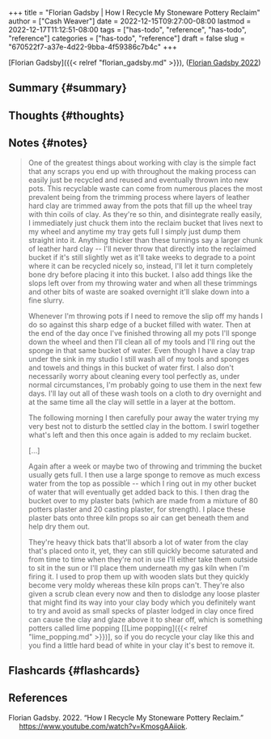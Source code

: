 +++
title = "Florian Gadsby | How I Recycle My Stoneware Pottery Reclaim"
author = ["Cash Weaver"]
date = 2022-12-15T09:27:00-08:00
lastmod = 2022-12-17T11:12:51-08:00
tags = ["has-todo", "reference", "has-todo", "reference"]
categories = ["has-todo", "reference"]
draft = false
slug = "670522f7-a37e-4d22-9bba-4f59386c7b4c"
+++

[Florian Gadsby]({{< relref "florian_gadsby.md" >}}), (<a href="#citeproc_bib_item_1">Florian Gadsby 2022</a>)


## Summary {#summary}


## Thoughts {#thoughts}


## Notes {#notes}

> One of the greatest things about working with clay is the simple fact that any scraps you end up with throughout the making process can easily just be recycled and reused and eventually thrown into new pots. This recyclable waste can come from numerous places the most prevalent being from the trimming process where layers of leather hard clay are trimmed away from the pots that fill up the wheel tray with thin coils of clay. As they're so thin, and disintegrate really easily, I immediately just chuck them into the reclaim bucket that lives next to my wheel and anytime my tray gets full I simply just dump them straight into it. Anything thicker than these turnings say a larger chunk of leather hard clay -- I'll never throw that directly into the reclaimed bucket if it's still slightly wet as it'll take weeks to degrade to a point where it can be recycled nicely so, instead, I'll let it turn completely bone dry before placing it into this bucket. I also add things like the slops left over from my throwing water and when all these trimmings and other bits of waste are soaked overnight it'll slake down into a fine slurry.
>
> Whenever I'm throwing pots if I need to remove the slip off my hands I do so against this sharp edge of a bucket filled with water. Then at the end of the day once I've finished throwing all my pots I'll sponge down the wheel and then I'll clean all of my tools and I'll ring out the sponge in that same bucket of water. Even though I have a clay trap under the sink in my studio I still wash all of my tools and sponges and towels and things in this bucket of water first. I also don't necessarily worry about cleaning every tool perfectly as, under normal circumstances, I'm probably going to use them in the next few days. I'll lay out all of these wash tools on a cloth to dry overnight and at the same time all the clay will settle in a layer at the bottom.
>
> The following morning I then carefully pour away the water trying my very best not to disturb the settled clay in the bottom. I swirl together what's left and then this once again is added to my reclaim bucket.
>
> [...]
>
> Again after a week or maybe two of throwing and trimming the bucket usually gets full. I then use a large sponge to remove as much excess water from the top as possible -- which I ring out in my other bucket of water that will eventually get added back to this. I then drag the bucket over to my plaster bats (which are made from a mixture of 80 potters plaster and 20 casting plaster, for strength). I place these plaster bats onto three kiln props so air can get beneath them and help dry them out.
>
> They're heavy thick bats that'll absorb a lot of water from the clay that's placed onto it, yet, they can still quickly become saturated and from time to time when they're not in use I'll either take them outside to sit in the sun or I'll place them underneath my gas kiln when I'm firing it. I used to prop them up with wooden slats but they quickly become very moldy whereas these kiln props can't. They're also given a scrub clean every now and then to dislodge any loose plaster that might find its way into your clay body which you definitely want to try and avoid as small specks of plaster lodged in clay once fired can cause the clay and glaze above it to shear off, which is something potters called lime popping [[Lime popping]({{< relref "lime_popping.md" >}})], so if you do recycle your clay like this and you find a little hard bead of white in your clay it's best to remove it.


## Flashcards {#flashcards}

## References

<style>.csl-entry{text-indent: -1.5em; margin-left: 1.5em;}</style><div class="csl-bib-body">
  <div class="csl-entry"><a id="citeproc_bib_item_1"></a>Florian Gadsby. 2022. “How I Recycle My Stoneware Pottery Reclaim.” <a href="https://www.youtube.com/watch?v=KmosgAAiiok">https://www.youtube.com/watch?v=KmosgAAiiok</a>.</div>
</div>
